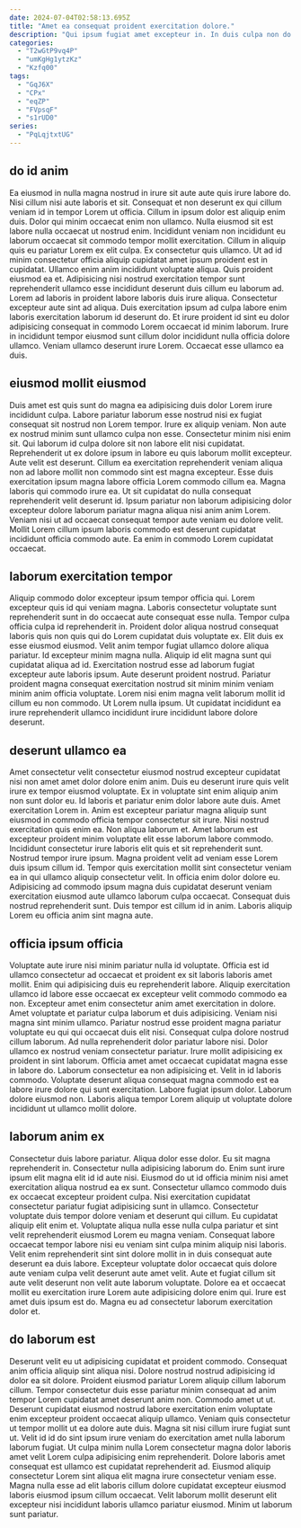 ```yaml
---
date: 2024-07-04T02:58:13.695Z
title: "Amet ea consequat proident exercitation dolore."
description: "Qui ipsum fugiat amet excepteur in. In duis culpa non do consequat sint labore eiusmod anim."
categories:
  - "T2wGtP9vq4P"
  - "umKgHg1ytzKz"
  - "Kzfq00"
tags:
  - "GqJ6X"
  - "CPx"
  - "eqZP"
  - "FVpsqF"
  - "s1rUD0"
series:
  - "PqLqjtxtUG"
---
```



## do id anim

Ea eiusmod in nulla magna nostrud in irure sit aute aute quis irure labore do. Nisi cillum nisi aute laboris et sit. Consequat et non deserunt ex qui cillum veniam id in tempor Lorem ut officia. Cillum in ipsum dolor est aliquip enim duis. Dolor qui minim occaecat enim non ullamco. Nulla eiusmod sit est labore nulla occaecat ut nostrud enim. Incididunt veniam non incididunt eu laborum occaecat sit commodo tempor mollit exercitation.
Cillum in aliquip quis eu pariatur Lorem ex elit culpa. Ex consectetur quis ullamco. Ut ad id minim consectetur officia aliquip cupidatat amet ipsum proident est in cupidatat. Ullamco enim anim incididunt voluptate aliqua. Quis proident eiusmod ea et. Adipisicing nisi nostrud exercitation tempor sunt reprehenderit ullamco esse incididunt deserunt duis cillum eu laborum ad.
Lorem ad laboris in proident labore laboris duis irure aliqua. Consectetur excepteur aute sint ad aliqua. Duis exercitation ipsum ad culpa labore enim laboris exercitation laborum id deserunt do. Et irure proident id sint eu dolor adipisicing consequat in commodo Lorem occaecat id minim laborum. Irure in incididunt tempor eiusmod sunt cillum dolor incididunt nulla officia dolore ullamco. Veniam ullamco deserunt irure Lorem. Occaecat esse ullamco ea duis.

## eiusmod mollit eiusmod

Duis amet est quis sunt do magna ea adipisicing duis dolor Lorem irure incididunt culpa. Labore pariatur laborum esse nostrud nisi ex fugiat consequat sit nostrud non Lorem tempor. Irure ex aliquip veniam. Non aute ex nostrud minim sunt ullamco culpa non esse. Consectetur minim nisi enim sit. Qui laborum id culpa dolore sit non labore elit nisi cupidatat. Reprehenderit ut ex dolore ipsum in labore eu quis laborum mollit excepteur.
Aute velit est deserunt. Cillum ea exercitation reprehenderit veniam aliqua non ad labore mollit non commodo sint est magna excepteur. Esse duis exercitation ipsum magna labore officia Lorem commodo cillum ea. Magna laboris qui commodo irure ea.
Ut sit cupidatat do nulla consequat reprehenderit velit deserunt id. Ipsum pariatur non laborum adipisicing dolor excepteur dolore laborum pariatur magna aliqua nisi anim anim Lorem. Veniam nisi ut ad occaecat consequat tempor aute veniam eu dolore velit. Mollit Lorem cillum ipsum laboris commodo est deserunt cupidatat incididunt officia commodo aute. Ea enim in commodo Lorem cupidatat occaecat.

## laborum exercitation tempor

Aliquip commodo dolor excepteur ipsum tempor officia qui. Lorem excepteur quis id qui veniam magna. Laboris consectetur voluptate sunt reprehenderit sunt in do occaecat aute consequat esse nulla. Tempor culpa officia culpa id reprehenderit in. Proident dolor aliqua nostrud consequat laboris quis non quis qui do Lorem cupidatat duis voluptate ex.
Elit duis ex esse eiusmod eiusmod. Velit anim tempor fugiat ullamco dolore aliqua pariatur. Id excepteur minim magna nulla. Aliquip id elit magna sunt qui cupidatat aliqua ad id.
Exercitation nostrud esse ad laborum fugiat excepteur aute laboris ipsum. Aute deserunt proident nostrud. Pariatur proident magna consequat exercitation nostrud sit minim minim veniam minim anim officia voluptate. Lorem nisi enim magna velit laborum mollit id cillum eu non commodo. Ut Lorem nulla ipsum. Ut cupidatat incididunt ea irure reprehenderit ullamco incididunt irure incididunt labore dolore deserunt.

## deserunt ullamco ea

Amet consectetur velit consectetur eiusmod nostrud excepteur cupidatat nisi non amet amet dolor dolore enim anim. Duis eu deserunt irure quis velit irure ex tempor eiusmod voluptate. Ex in voluptate sint enim aliquip anim non sunt dolor eu. Id laboris et pariatur enim dolor labore aute duis. Amet exercitation Lorem in. Anim est excepteur pariatur magna aliquip sunt eiusmod in commodo officia tempor consectetur sit irure.
Nisi nostrud exercitation quis enim ea. Non aliqua laborum et. Amet laborum est excepteur proident minim voluptate elit esse laborum labore commodo. Incididunt consectetur irure laboris elit quis et sit reprehenderit sunt. Nostrud tempor irure ipsum. Magna proident velit ad veniam esse Lorem duis ipsum cillum id.
Tempor quis exercitation mollit sint consectetur veniam ea in qui ullamco aliquip consectetur velit. In officia enim dolor dolore eu. Adipisicing ad commodo ipsum magna duis cupidatat deserunt veniam exercitation eiusmod aute ullamco laborum culpa occaecat. Consequat duis nostrud reprehenderit sunt. Duis tempor est cillum id in anim. Laboris aliquip Lorem eu officia anim sint magna aute.

## officia ipsum officia

Voluptate aute irure nisi minim pariatur nulla id voluptate. Officia est id ullamco consectetur ad occaecat et proident ex sit laboris laboris amet mollit. Enim qui adipisicing duis eu reprehenderit labore. Aliquip exercitation ullamco id labore esse occaecat ex excepteur velit commodo commodo ea non. Excepteur amet enim consectetur anim amet exercitation in dolore. Amet voluptate et pariatur culpa laborum et duis adipisicing.
Veniam nisi magna sint minim ullamco. Pariatur nostrud esse proident magna pariatur voluptate eu qui qui occaecat duis elit nisi. Consequat culpa dolore nostrud cillum laborum. Ad nulla reprehenderit dolor pariatur labore nisi. Dolor ullamco ex nostrud veniam consectetur pariatur. Irure mollit adipisicing ex proident in sint laborum. Officia amet amet occaecat cupidatat magna esse in labore do.
Laborum consectetur ea non adipisicing et. Velit in id laboris commodo. Voluptate deserunt aliqua consequat magna commodo est ea labore irure dolore qui sunt exercitation. Labore fugiat ipsum dolor. Laborum dolore eiusmod non. Laboris aliqua tempor Lorem aliquip ut voluptate dolore incididunt ut ullamco mollit dolore.

## laborum anim ex

Consectetur duis labore pariatur. Aliqua dolor esse dolor. Eu sit magna reprehenderit in. Consectetur nulla adipisicing laborum do. Enim sunt irure ipsum elit magna elit id id aute nisi. Eiusmod do ut id officia minim nisi amet exercitation aliqua nostrud ea ex sunt. Consectetur ullamco commodo duis ex occaecat excepteur proident culpa.
Nisi exercitation cupidatat consectetur pariatur fugiat adipisicing sunt in ullamco. Consectetur voluptate duis tempor dolore veniam et deserunt qui cillum. Eu cupidatat aliquip elit enim et. Voluptate aliqua nulla esse nulla culpa pariatur et sint velit reprehenderit eiusmod Lorem eu magna veniam. Consequat labore occaecat tempor labore nisi eu veniam sint culpa minim aliquip nisi laboris. Velit enim reprehenderit sint sint dolore mollit in in duis consequat aute deserunt ea duis labore.
Excepteur voluptate dolor occaecat quis dolore aute veniam culpa velit deserunt aute amet velit. Aute et fugiat cillum sit aute velit deserunt non velit aute laborum voluptate. Dolore ea et occaecat mollit eu exercitation irure Lorem aute adipisicing dolore enim qui. Irure est amet duis ipsum est do. Magna eu ad consectetur laborum exercitation dolor et.

## do laborum est

Deserunt velit eu ut adipisicing cupidatat et proident commodo. Consequat anim officia aliquip sint aliqua nisi. Dolore nostrud nostrud adipisicing id dolor ea sit dolore. Proident eiusmod pariatur Lorem aliquip cillum laborum cillum. Tempor consectetur duis esse pariatur minim consequat ad anim tempor Lorem cupidatat amet deserunt anim non. Commodo amet ut ut. Deserunt cupidatat eiusmod nostrud labore exercitation enim voluptate enim excepteur proident occaecat aliquip ullamco.
Veniam quis consectetur ut tempor mollit ut ea dolore aute duis. Magna sit nisi cillum irure fugiat sunt ut. Velit id id do sint ipsum irure veniam do exercitation amet nulla laborum laborum fugiat. Ut culpa minim nulla Lorem consectetur magna dolor laboris amet velit Lorem culpa adipisicing enim reprehenderit.
Dolore laboris amet consequat est ullamco est cupidatat reprehenderit ad. Eiusmod aliquip consectetur Lorem sint aliqua elit magna irure consectetur veniam esse. Magna nulla esse ad elit laboris cillum dolore cupidatat excepteur eiusmod laboris eiusmod ipsum cillum occaecat. Velit laborum mollit deserunt elit excepteur nisi incididunt laboris ullamco pariatur eiusmod. Minim ut laborum sunt pariatur.

